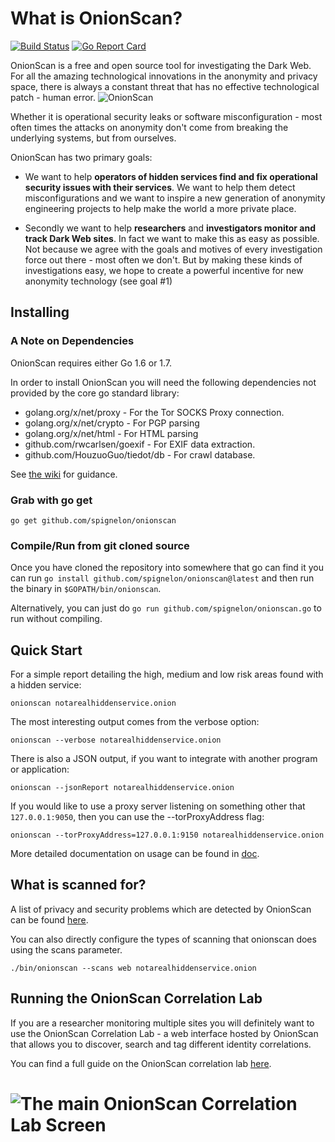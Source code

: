 # What is OnionScan?


[![Build Status](https://travis-ci.org/s-rah/onionscan.svg?branch=onionscan-0.2)](https://travis-ci.org/s-rah/onionscan) [![Go Report Card](https://goreportcard.com/badge/github.com/spignelon/onionscan)](https://goreportcard.com/report/github.com/spignelon/onionscan)

OnionScan is a free and open source tool for investigating the Dark Web. For all
the amazing technological innovations in the anonymity and privacy space, there 
is always a constant threat that has no effective technological patch - human
error. <img src="templates/images/logo.png" title="OnionScan"/>

Whether it is operational security leaks or software misconfiguration - most
often times the attacks on anonymity don't come from breaking the underlying
systems, but from ourselves.

OnionScan has two primary goals:

* We want to help **operators of hidden services find and fix operational security 
 issues with their services**. We want to help them detect misconfigurations and we
 want to inspire a new generation of anonymity engineering projects to help make
 the world a more private place.
  
* Secondly we want to help **researchers** and **investigators monitor and track  Dark Web sites**.
 In fact we want to make this as easy as possible. Not because we agree with the 
 goals and motives of every investigation force out there - most often we don't.
 But by making these kinds of investigations easy, we hope to create a powerful
 incentive for new anonymity technology (see goal #1)

## Installing

### A Note on Dependencies

OnionScan requires either Go 1.6 or 1.7.

In order to install OnionScan you will need the following dependencies not 
provided by the core go standard library:

* golang.org/x/net/proxy - For the Tor SOCKS Proxy connection.
* golang.org/x/net/crypto - For PGP parsing
* golang.org/x/net/html - For HTML parsing
* github.com/rwcarlsen/goexif - For EXIF data extraction.
* github.com/HouzuoGuo/tiedot/db - For crawl database.

See <a href="https://github.com/spignelon/onionscan/wiki">the wiki</a> for guidance.

### Grab with go get

`go get github.com/spignelon/onionscan`

### Compile/Run from git cloned source

Once you have cloned the repository into somewhere that go can find it you can
run `go install github.com/spignelon/onionscan@latest` and then run the binary in `$GOPATH/bin/onionscan`.

Alternatively, you can just do `go run github.com/spignelon/onionscan.go` to run without compiling.

## Quick Start

For a simple report detailing the high, medium and low risk areas found with a
hidden service:

`onionscan notarealhiddenservice.onion`

The most interesting output comes from the verbose option:

`onionscan --verbose notarealhiddenservice.onion`

There is also a JSON output, if you want to integrate with another program or 
application:

`onionscan --jsonReport notarealhiddenservice.onion`

If you would like to use a proxy server listening on something other that 
`127.0.0.1:9050`, then you can use the --torProxyAddress flag:

`onionscan --torProxyAddress=127.0.0.1:9150 notarealhiddenservice.onion`

More detailed documentation on usage can be found in [doc](doc/README.md).

## What is scanned for?

A list of privacy and security problems which are detected by OnionScan can be
found [here](doc/what-is-scanned-for.md).

You can also directly configure the types of scanning that onionscan does using
the scans parameter.

`./bin/onionscan --scans web notarealhiddenservice.onion`

## Running the OnionScan Correlation Lab

If you are a researcher monitoring multiple sites you will definitely want to use
the OnionScan Correlation Lab - a web interface hosted by OnionScan that allows
you to discover, search and tag different identity correlations.

You can find a full guide on the OnionScan correlation lab [here](doc/correlation-lab.md).

# <img src="./doc/images/correlation-lab-main.png" title="The main OnionScan Correlation Lab Screen"/>



